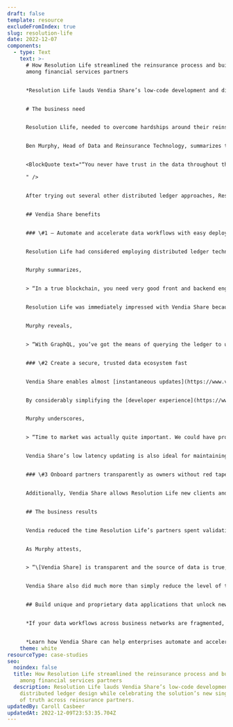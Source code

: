 ```yaml
---
draft: false
template: resource
excludeFromIndex: true
slug: resolution-life
date: 2022-12-07
components:
  - type: Text
    text: >-
      # How Resolution Life streamlined the reinsurance process and built trust
      among financial services partners


      *Resolution Life lauds Vendia Share’s low-code development and distributed ledger design while celebrating the solution’s new single source of truth across reinsurance partners.*


      # The business need


      Resolution Llife, needed to overcome hardships around their reinsurance processes. It was difficult for Resolution Life to share documents with its own departments and with partners while keeping full lineage of changes over time. With insurers assigning the liability of paying customers to other insurance companies, it’s not uncommon for multiple reinsurers to take on this responsibility. But, because many life product insurers employ legacy technologies, they commonly experience problems updating information across their multiple reinsurers. Consequently, there’s a lack of trust in each other’s systems, and partners suffer from the inability to maintain accurate information for assigning, assessing, and paying for liability. 


      Ben Murphy, Head of Data and Reinsurance Technology, summarizes the problem:


      <BlockQuote text="“You never have trust in the data throughout the chain because you don't know what's happened from start to end. You don't know what the true version of the truth is because, in the end, you may not have seen the original data. And, even if you're in the middle, you don't know if the others are using the same version that you are.”

      " />


      After trying out several other distributed ledger approaches, Resolution Life eventually adopted Vendia’s platform, Vendia Share, for its real-time operations, developer friendliness, and rapid time to value. The solution delivers transparent data sharing that works as effectively on legacy systems it does in modern IT infrastructures. 


      ## Vendia Share benefits


      ### \#1 – Automate and accelerate data workflows with easy deployment and minimal maintenance


      Resolution Life had considered employing distributed ledger technology as far back as 2019, but the company was hesitant. There was concern over the lack of in-production use cases from its peers. After experimenting with Hyperledger Fabric and several other solutions, Resolution Life found there was a high level of technical competence required, which translated to burgeoning costs, time, and effort for implementations. These costs were considered prohibitive for many of its legacy customers.


      Murphy summarizes,


      > “In a true blockchain, you need very good front and backend engineers to link all of the organizations in. If you have a consortium of three groups and invite another organization into it, you’ve got to tell your engineers you now need to code in this programming language, know these kinds of systems, and alter the chain code. That level of expertise is really high.”


      Resolution Life was immediately impressed with Vendia Share because of its ease of use. Early on during the Vendia Proof of Concept, Resolution Life realized each organization in the chain could not only own its own node, but each company could also provision it as it saw fit. Moreover, organizations could query one another’s data via more intuitive frameworks like [GraphQL](https://www.vendia.com/blog/graphql-and-blockchain), which was already popular in the reinsurance and insurance space, particularly compared to the programming required to manipulate APIs.


      Murphy reveals,


      > “With GraphQL, you’ve got the means of querying the ledger to understand what data is in there. Therefore, we didn’t need this high competence threshold, which became a lot lower for our customers. Because the threshold was much lower, it now actually fits their needs.”


      ### \#2 Create a secure, trusted data ecosystem fast


      Vendia Share enables almost [instantaneous updates](https://www.vendia.com/blog/b2b-data-sharing) of data for lengthy reinsurance chains while allowing life product insurers to continue to use their legacy systems — which is much more cost effective than a complete system overhaul. The single version of truth Vendia’s solution provides, has compounding value each time a member of the reinsurance chain accesses it — including flawless provenance for as many participants as needed. 


      By considerably simplifying the [developer experience](https://www.vendia.com/developers), Vendia Share provides Resolution Life end users everything they need to expedite the trusted exchange of data. Now, Resolution Life’s entire ecosystem of reinsurance and insurance customers can leverage swift transaction validations to ensure that assets share the same value among all parties.


      Murphy underscores,


      > “Time to market was actually quite important. We could have probably built something that was a distributed ledger, and we’ve got a couple engineers that would have loved to just kind of keep churning away code for it. But we would have been six months down the line and spent a lot of money. And we’d have to support it, as well. There’s a cost to that learning for what you get wrong.”


      Vendia Share’s low latency updating is also ideal for maintaining information about customers, their property, and their life insurance needs. Moreover, the solution’s immutability provides data lineage; users can easily see how valuations and customer information has shifted over time, from the beginning to the end of the chain. The solution provides these advantages across a distributed data landscape spanning locations, time zones, currencies, regulatory concerns, and more. 


      ### \#3 Onboard partners transparently as owners without red tape


      Additionally, Vendia Share allows Resolution Life new clients and their new partners to join the chain easily, exchange their data just as readily, and review the lineage of what took place before they joined. Resolution Life reports there’s an even deeper sense of trust amongst partners now that each party can engage in data sharing while owning [its own node](https://www.vendia.com/blog/multi-party-data-sharing-with-control) without a centralized authority. With customer support from Vendia just a click or two away, Resolution Life now has everything it needs to accelerate the growth of its reinsurance business.


      ## The business results


      Vendia reduced the time Resolution Life’s partners spent validating one another’s data, disputing specific points, and paying for costly litigation when disputes couldn’t be reconciled otherwise.


      As Murphy attests,


      > “\[Vendia Share] is transparent and the source of data is true; that’s the use case for us. You can try and solve that with other means, but it’s typically going to mean that there’s one person that has control. Distributed ledgers mean that the logic behind that gives everyone access to the data, which is distributed transparently.


      Vendia Share also did much more than simply reduce the level of technical expertise required for near real-time data sharing between a multitude of Resolution Life’s partners. In practical terms, [Vendia Share](https://www.vendia.com/product) substantially decreased the time to market to implement such a solution, bearing both quantitative and qualitative value in the world of insurers and reinsurers.


      ## Build unique and proprietary data applications that unlock new revenue


      *If your data workflows across business networks are fragmented, delayed, and highly manual, you’re ill-prepared to respond quickly to market stress such as changes in consumer demands, supply chain issues, or new regulations.*


      *Learn how Vendia Share can help enterprises automate and accelerate data workflows across business networks by facilitating secure, trusted, and controlled data exchange between multiple parties. Explore the platform [overview](https://www.vendia.com/product), check out [pricing](https://www.vendia.com/pricing), or request your [proof of concept](https://www.vendia.com/poc).*
    theme: white
resourceType: case-studies
seo:
  noindex: false
  title: How Resolution Life streamlined the reinsurance process and built trust
    among financial services partners
  description: Resolution Life lauds Vendia Share’s low-code development and
    distributed ledger design while celebrating the solution’s new single source
    of truth across reinsurance partners.
updatedBy: Caroll Casbeer
updatedAt: 2022-12-09T23:53:35.704Z
---
```

